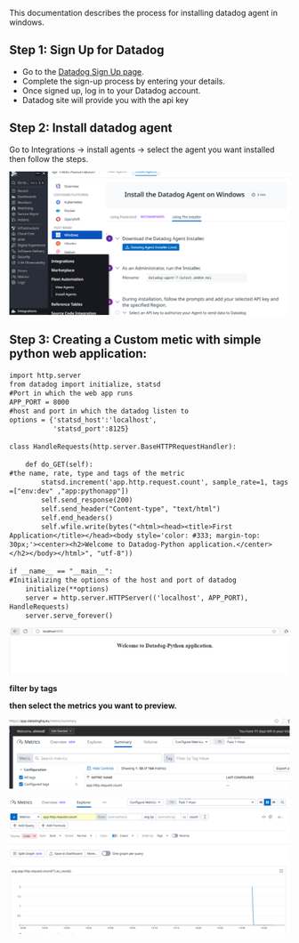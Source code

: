 This documentation describes the process for installing datadog agent in windows.

## Step 1: Sign Up for Datadog
- Go to the [Datadog Sign Up page](https://www.datadoghq.com/).
- Complete the sign-up process by entering your details.
- Once signed up, log in to your Datadog account.
- Datadog site will provide you with the api key


## Step 2: Install datadog agent

Go to Integrations -> install agents -> select the agent you want installed then follow the steps.

![cc4d519f72f3983825123f12b807e784.png](../_resources/cc4d519f72f3983825123f12b807e784.png)


## Step 3: Creating a Custom metic with simple python web application:

```
import http.server
from datadog import initialize, statsd
#Port in which the web app runs
APP_PORT = 8000
#host and port in which the datadog listen to
options = {'statsd_host':'localhost',
           'statsd_port':8125}

class HandleRequests(http.server.BaseHTTPRequestHandler):

    def do_GET(self):
#the name, rate, type and tags of the metric
        statsd.increment('app.http.request.count', sample_rate=1, tags =["env:dev" ,"app:pythonapp"])
        self.send_response(200)
        self.send_header("Content-type", "text/html")
        self.end_headers()
        self.wfile.write(bytes("<html><head><title>First Application</title></head><body style='color: #333; margin-top: 30px;'><center><h2>Welcome to Datadog-Python application.</center></h2></body></html>", "utf-8"))

if __name__ == "__main__":
#Initializing the options of the host and port of datadog
    initialize(**options)
    server = http.server.HTTPServer(('localhost', APP_PORT), HandleRequests)
    server.serve_forever()

```


![136e0e95c9df0d4e17c7fd9e78adc149.png](../_resources/136e0e95c9df0d4e17c7fd9e78adc149.png)


**filter by tags**

**then select the metrics you want to preview.**

![bbb7e71030d90afd4c73af32f77c4651.png](../_resources/bbb7e71030d90afd4c73af32f77c4651.png)

![18c22f9087f27c2c65ed22d04f8f455f.png](../_resources/18c22f9087f27c2c65ed22d04f8f455f.png)


